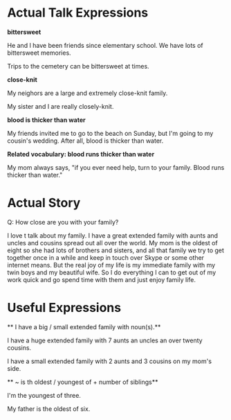 # Actual Talk Expressions

**bittersweet**

He and I have been friends since elementary school. We have lots of bittersweet memories.

Trips to the cemetery can be bittersweet at times.

**close-knit**

My neighors are a large and extremely close-knit family.

My sister and I are really closely-knit.

**blood is thicker than water**

My friends invited me to go to the beach on Sunday, but I'm going to my cousin's wedding. After all, blood is thicker than 
water.

**Related vocabulary: blood runs thicker than water**

My mom always says, "if you ever need help, turn to your family. Blood runs thicker than water."

# Actual Story

Q: How close are you with your family?

I love t talk about my family. I have a great extended family with aunts and uncles and cousins spread out all over the world. 
My mom is the oldest of eight  so she had lots of brothers and sisters, and all that family we try to get together once in a 
while and keep in touch over Skype or some other internet means. But the real joy of my life is my immediate family with my 
twin boys and my beautiful wife. So I do everything I can to get out of my work quick and go spend time with them and just 
enjoy family life. 

# Useful Expressions

** I have a big / small extended family with noun(s).**

I have a huge extended family with 7 aunts an uncles an over twenty cousins.

I have a small extended family with 2 aunts and 3 cousins on my mom's side.

** ~ is th oldest / youngest of + number of siblings**

I'm the youngest of three.

My father is the oldest of six.




